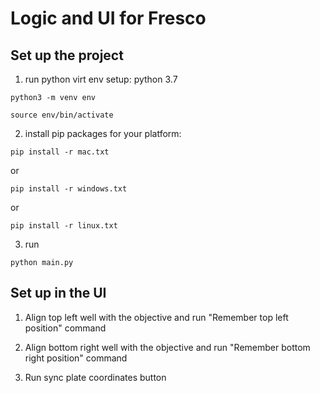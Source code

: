 # Logic and UI for Fresco

## Set up the project

1. run python virt env setup: python 3.7

```python3 -m venv env```

```source env/bin/activate```

2. install pip packages for your platform:

```pip install -r mac.txt```

or

```pip install -r windows.txt```

or 

```pip install -r linux.txt```

3. run

```python main.py```

## Set up in the UI

1. Align top left well with the objective and run "Remember top left position" command

2. Align bottom right well with the objective and run "Remember bottom right position" command

3. Run sync plate coordinates button
